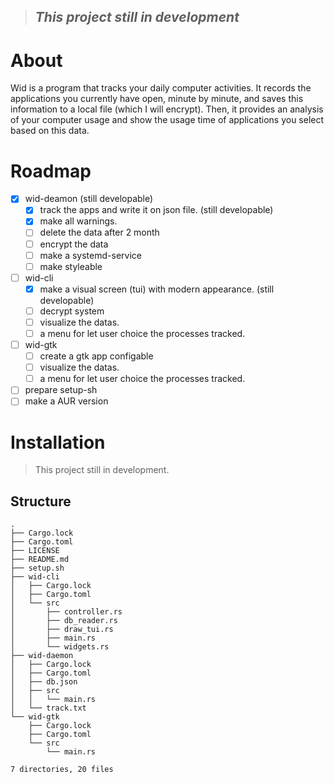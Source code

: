 > ## *This project still in development* 

# About

Wid is a program that tracks your daily computer activities. It records the applications you currently have open, minute by minute, and saves this information to a local file (which I will encrypt). Then, it provides an analysis of your computer usage and show the usage time of applications you select based on this data.

# Roadmap

- [x] wid-deamon (still developable)
  - [x] track the apps and write it on json file. (still developable)
  - [x] make all warnings.
  - [ ] delete the data after 2 month
  - [ ] encrypt the data
  - [ ] make a systemd-service
  - [ ] make styleable
- [ ] wid-cli
  - [x] make a visual screen (tui) with modern appearance. (still developable)
  - [ ] decrypt system
  - [ ] visualize the datas.
  - [ ] a menu for let user choice the processes tracked.
- [ ] wid-gtk
  - [ ] create a gtk app configable
  - [ ] visualize the datas.
  - [ ] a menu for let user choice the processes tracked.
- [ ] prepare setup-sh
- [ ] make a AUR version
# Installation

> This project still in development.

## Structure 
```
.
├── Cargo.lock
├── Cargo.toml
├── LICENSE
├── README.md
├── setup.sh
├── wid-cli
│   ├── Cargo.lock
│   ├── Cargo.toml
│   └── src
│       ├── controller.rs
│       ├── db_reader.rs
│       ├── draw_tui.rs
│       ├── main.rs
│       └── widgets.rs
├── wid-daemon
│   ├── Cargo.lock
│   ├── Cargo.toml
│   ├── db.json
│   ├── src
│   │   └── main.rs
│   └── track.txt
└── wid-gtk
    ├── Cargo.lock
    ├── Cargo.toml
    └── src
        └── main.rs

7 directories, 20 files
```
